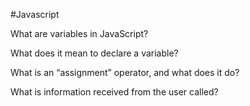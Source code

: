 #Javascript

What are variables in JavaScript?

What does it mean to declare a variable?

What is an “assignment” operator, and what does it do?

What is information received from the user called?
